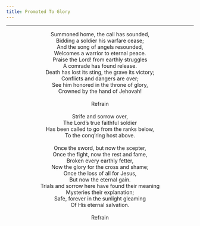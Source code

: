 ```yaml
---
title: Promoted To Glory
---
```


---
<center>
Summoned home, the call has sounded,<br/>
Bidding a soldier his warfare cease;<br/>
And the song of angels resounded,<br/>
Welcomes a warrior to eternal peace.<br/>
Praise the Lord! from earthly struggles<br/>
A comrade has found release.<br/>
Death has lost its sting, the grave its victory;<br/>
Conflicts and dangers are over;<br/>
See him honored in the throne of glory,<br/>
Crowned by the hand of Jehovah!<br/>
<br/>
Refrain<br/>
<br/>
Strife and sorrow over,<br/>
The Lord’s true faithful soldier<br/>
Has been called to go from the ranks below,<br/>
To the conq’ring host above.<br/>
<br/>
Once the sword, but now the scepter,<br/>
Once the fight, now the rest and fame,<br/>
Broken every earthly fetter,<br/>
Now the glory for the cross and shame;<br/>
Once the loss of all for Jesus,<br/>
But now the eternal gain.<br/>
Trials and sorrow here have found their meaning<br/>
Mysteries their explanation;<br/>
Safe, forever in the sunlight gleaming<br/>
Of His eternal salvation.<br/>
<br/>
Refrain
</center>
